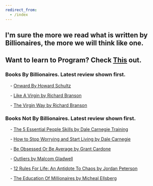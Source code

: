 ```yaml
---
redirect_from:
  - /index
---
```


## I'm sure the more we read what is written by Billionaires, the more we will think like one.

## Want to learn to Program? Check [This](https://www.youtube.com/channel/UCwqGN-vQb6eGs1IUVP1Czow) out.

### Books By Billionaires. Latest review shown first.

&nbsp;&nbsp;&nbsp;&nbsp;- [Onward By Howard Schultz](https://booksbybillionaires.github.io/Books-By-Billionaires/onward.html)

&nbsp;&nbsp;&nbsp;&nbsp;- [Like A Virgin by Richard Branson](https://booksbybillionaires.github.io/Books-By-Billionaires/like-a-virgin.html)

&nbsp;&nbsp;&nbsp;&nbsp;- [The Virgin Way by Richard Branson](https://booksbybillionaires.github.io/Books-By-Billionaires/the-virgin-way.html)

### Books Not By Billionaires. Latest review shown first.

&nbsp;&nbsp;&nbsp;&nbsp;- [The 5 Essential People Skills by Dale Carnegie Training](https://booksbybillionaires.github.io/Books-By-Billionaires/the-5-essential-people-skills.html)

&nbsp;&nbsp;&nbsp;&nbsp;- [How to Stop Worrying and Start Living by Dale Carnegie](https://booksbybillionaires.github.io/Books-By-Billionaires/how-to-stop-worrying-and-start-living.html)

&nbsp;&nbsp;&nbsp;&nbsp;- [Be Obsessed Or Be Average by Grant Cardone](https://booksbybillionaires.github.io/Books-By-Billionaires/be-obsessed-or-be-average.html)

&nbsp;&nbsp;&nbsp;&nbsp;- [Outliers by Malcom Gladwell](https://booksbybillionaires.github.io/Books-By-Billionaires/outliers.html)

&nbsp;&nbsp;&nbsp;&nbsp;- [12 Rules For Life: An Antidote To Chaos by Jordan Peterson](https://booksbybillionaires.github.io/Books-By-Billionaires/twelve-rules-for-life.html)

&nbsp;&nbsp;&nbsp;&nbsp;- [The Education Of Millionaires by Micheal Ellsberg](https://booksbybillionaires.github.io/Books-By-Billionaires/the-education-of-millionaires.html)
 
